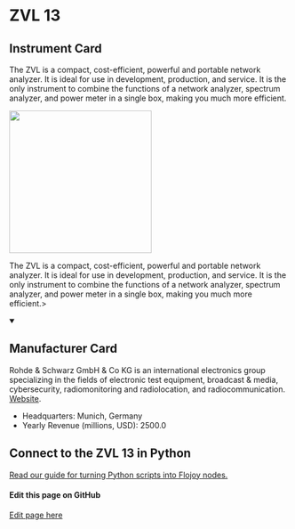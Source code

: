 
# ZVL 13

## Instrument Card

<div className="flex">

<div>

The ZVL is a compact, cost-efficient, powerful and portable network analyzer. It is ideal for use in development, production, and service. It is the only instrument to combine the functions of a network analyzer, spectrum analyzer, and power meter in a single box, making you much more efficient.

</div>

<img width="256" src="https://v5.airtableusercontent.com/v1/19/19/1691539200000/36xw2wTzHUW-CqG65W7WNQ/DH9Ce-xb72KC6M2M17_qXdwkIJmo3ZNX-6eTyhmHpBgYaizU64TPbQMbWZOa6oppuiaLFxYOCMnlnz9TjTza2TEljPsxY33L8cYYni_4-04/QtH5v3IjdCtKW57ludpA_42F6YnpoT5IHZi5ZPMYqe0"/>

</div>

The ZVL is a compact, cost-efficient, powerful and portable network analyzer. It is ideal for use in development, production, and service. It is the only instrument to combine the functions of a network analyzer, spectrum analyzer, and power meter in a single box, making you much more efficient.>

<details open>
<summary><h2>Manufacturer Card</h2></summary>

Rohde & Schwarz GmbH & Co KG is an international electronics group specializing in the fields of electronic test equipment, broadcast & media, cybersecurity, radiomonitoring and radiolocation, and radiocommunication. <a href="https://www.rohde-schwarz.com/ca/home_48230.html">Website</a>.

<ul>
  <li>Headquarters: Munich, Germany</li>
  <li>Yearly Revenue (millions, USD): 2500.0</li>
</ul>
</details>

## Connect to the ZVL 13 in Python

[Read our guide for turning Python scripts into Flojoy nodes.](https://docs.flojoy.ai/custom-nodes/creating-custom-node/)

<SectionBreak />

[//]: # (Edit page on GitHub)

#### Edit this page on GitHub

[Edit page here](https://github.com/flojoy-ai/docs/blob/main/docs/instruments-database/Network%20Analyzers/ZVL-13/ZVL-13.md)

